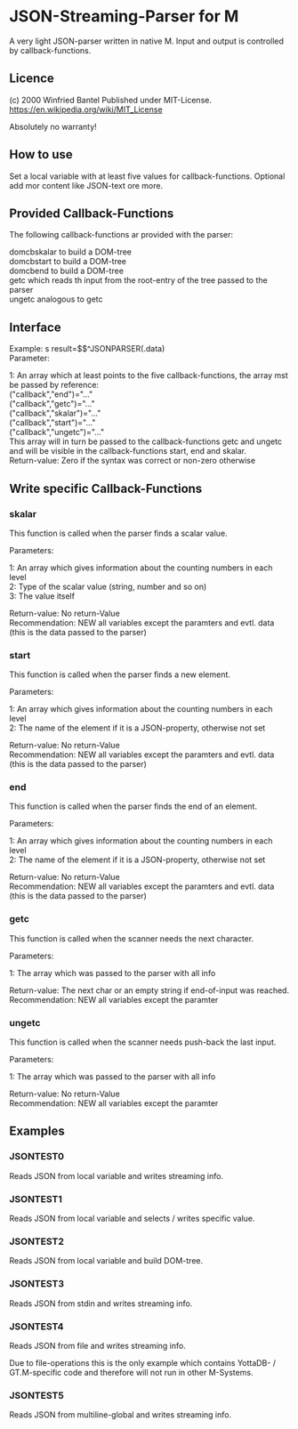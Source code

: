 # JSON-Streaming-Parser for M

A very light JSON-parser written in native M. Input and output is controlled
by callback-functions.

## Licence
(c) 2000 Winfried Bantel
Published under MIT-License.  
https://en.wikipedia.org/wiki/MIT_License

Absolutely no warranty!

## How to use
Set a local variable with at least five values for callback-functions.
Optional add mor content like JSON-text ore more.

## Provided Callback-Functions
The following callback-functions ar provided with the parser:

domcbskalar to build a DOM-tree   
domcbstart to build a DOM-tree   
domcbend to build a DOM-tree  
getc which reads th input from the root-entry of the tree passed to the parser  
ungetc analogous to getc

## Interface
Example: s result=$$^JSONPARSER(.data)  
Parameter:

1: An array which at least points to the five callback-functions, the array mst be passed by reference:  
("callback","end")="..."  
("callback","getc")="..."  
("callback","skalar")="..."  
("callback","start")="..."  
("callback","ungetc")="..."  
This array will in turn be passed to the callback-functions getc and ungetc and will be
visible in the callback-functions start, end and skalar.  
Return-value: Zero if the syntax was correct or non-zero  otherwise



## Write specific Callback-Functions
### skalar
This function is called when the parser finds a scalar value.

Parameters:

1: An array which gives information about the counting numbers in each level  
2: Type of the scalar value (string, number and so on)  
3: The value itself

Return-value: No return-Value  
Recommendation: NEW all variables except the paramters and evtl. data (this is the data passed to the parser)

### start
This function is called when the parser finds a new element.

Parameters:

1: An array which gives information about the counting numbers in each level  
2: The name of the element if it is a JSON-property, otherwise not set

Return-value: No return-Value  
Recommendation: NEW all variables except the paramters and evtl. data (this is the data passed to the parser)

### end
This function is called when the parser finds the end of an element.

Parameters:

1: An array which gives information about the counting numbers in each level  
2: The name of the element if it is a JSON-property, otherwise not set

Return-value: No return-Value  
Recommendation: NEW all variables except the paramters and evtl. data (this is the data passed to the parser)

### getc
This function is called when the scanner needs the next character.

Parameters:

1: The array which was passed to the parser with all info  

Return-value: The next char or an empty string if end-of-input was reached.  
Recommendation: NEW all variables except the paramter

### ungetc
This function is called when the scanner needs push-back the last input.

Parameters:

1: The array which was passed to the parser with all info  

Return-value: No return-Value  
Recommendation: NEW all variables except the paramter

## Examples
### JSONTEST0
Reads JSON from local variable and writes streaming info.
### JSONTEST1
Reads JSON from local variable and selects / writes specific value.
### JSONTEST2
Reads JSON from local variable and build DOM-tree.
### JSONTEST3
Reads JSON from stdin and writes streaming info.
### JSONTEST4
Reads JSON from file and writes streaming info.

Due to file-operations this is the only example which contains YottaDB- / GT.M-specific code and therefore
will not run in other M-Systems.
### JSONTEST5
Reads JSON from multiline-global and writes streaming info.

